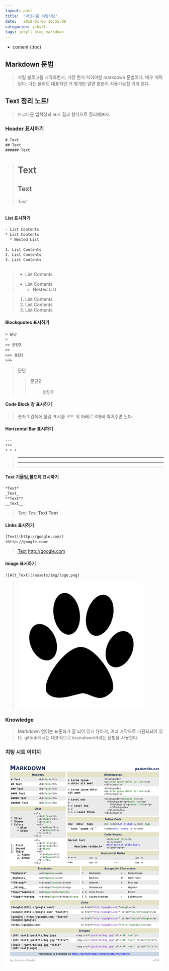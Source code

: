 ```yaml
---
layout: post
title:  "마크다운 치팅시트"
date:   2018-01-05 10:55:00
categories: jekyll
tags: jekyll blog markdown
---
```


* content
{:toc}

## Markdown 문법
> 지킬 블로그를 시작하면서, 가장 먼저 익혀야할 markdown 문법이다. 매우 매력있다.
다는 몰라도 대표적인 거 몇개만 알면 충분히 사용가능할 거라 본다.

## Text 정리 노트!

> 마크다운 입력창과 표시 결과 형식으로 정리해보자.

### Header 표시하기

```
# Text
## Text
###### Text
```
> # Text
> ## Text
> ###### Text

#### List 표시하기

```
- List Contents
* List Contents
  * Nested List
  
1. List Contents
2. List Contents
3. List Contents
  
```
> - List Contents
> * List Contents
>   * Nested List

> 1. List Contents
> 2. List Contents
> 3. List Contents

#### Blockquotes 표시하기

```
> 문단
>
>> 문단2
>>
>>> 문단3
>>>
```
> 문단
>
>> 문단2
>>
>>> 문단3
>>>

#### Code Block 창 표시하기

> 숫자 1 왼쪽에 물결 표시를 코드 위 아래로 3개씩 찍어주면 된다.

#### Horizontal Bar 표시하기

```
---
***
* * *
```
> ---
> ***
> * * *

#### Text 기울임,볼드체 표시하기
```
*Text*
_Text_
**Text**
__Text__
```
> *Text*
> _Text_
> **Text**
> __Text__

#### Links 표시하기
```
[Text](http://google.com/)
<http://google.com>
```
> [Text](http://google.com/)
> <http://google.com>

#### Image 표시하기
```
![Alt_Text](/assets/img/logo.png)
```
> ![Alt_Text](/assets/img/logo.png)

### Knowledge
> Markdown 언어는 표준화가 잘 되어 있지 않아서, 여러 가닥으로 파편화되어 있다. github에서는 대표적으로 kramdown이라는 문법을 사용한다.

### 치팅 시트 이미지
![마크다운치팅시트](/assets/img/Markdown.jpg) 

